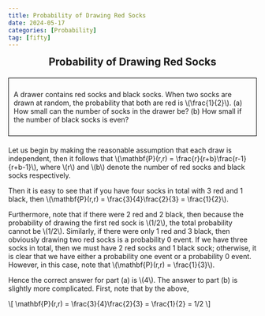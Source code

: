 ```yaml
---
title: Probability of Drawing Red Socks
date: 2024-05-17
categories: [Probability]
tag: [fifty]
---
```


<head>
  <meta charset="UTF-8">
  <title>Probability of Drawing Red Socks</title>
  <style>
    .boxed {
      border: 1px solid black;
      padding: 10px;
      margin-bottom: 20px;
    }
    .centered-heading {
      text-align: center;
      font-weight: bold;
      font-size: 1.5em;
      margin-bottom: 20px;
    }
  </style>
  <script type="text/javascript" async
    src="https://cdnjs.cloudflare.com/ajax/libs/mathjax/2.7.5/latest.js?config=TeX-MML-AM_CHTML">
  </script>
</head>
<body>
  <div class="centered-heading">Probability of Drawing Red Socks</div>
  <div class="boxed">
    <p>A drawer contains red socks and black socks. When two socks are drawn at random, the probability that both are red is \(\frac{1}{2}\). (a) How small can the number of socks in the drawer be? (b) How small if the number of black socks is even?</p>
  </div>
  <p>Let us begin by making the reasonable assumption that each draw is independent, then it follows that 
    \(\mathbf{P}(r,r) = \frac{r}{r+b}\frac{r-1}{r+b-1}\), where \(r\) and \(b\) denote the number of red socks and black socks respectively.
  </p>
  <p>Then it is easy to see that if you have four socks in total with 3 red and 1 black, then 
    \(\mathbf{P}(r,r) = \frac{3}{4}\frac{2}{3} = \frac{1}{2}\).
  </p>
  <p>Furthermore, note that if there were 2 red and 2 black, then because the probability of drawing the first red sock is \(1/2\), the total probability cannot be \(1/2\). Similarly, if there were only 1 red and 3 black, then obviously drawing two red socks is a probability 0 event. If we have three socks in total, then we must have 2 red socks and 1 black sock; otherwise, it is clear that we have either a probability one event or a probability 0 event. However, in this case, note that 
    \(\mathbf{P}(r,r) = \frac{1}{3}\).
  </p>
  <p>Hence the correct answer for part (a) is \(4\). The answer to part (b) is slightly more complicated. First, note that by the above,</p>
  <p>
    \[
    \mathbf{P}(r,r) = \frac{3}{4}\frac{2}{3} = \frac{1}{2} = 1/2
    \]
  </p>
</body>
</html>

